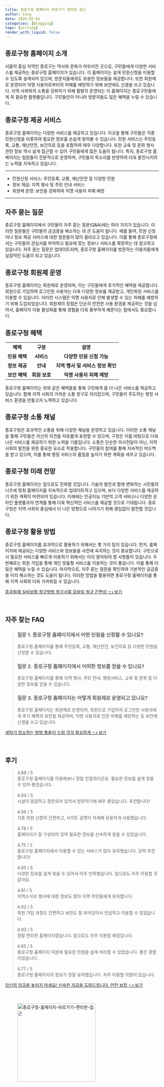 ```yaml
---
title: 종로구청 홈페이지 바로가기 편리한 접근
author: bing
date: 2025-02-01
categories: [Blogging]
tags: [writing]
render_with_liquid: false
---
```



<h2 id='종로구청_홈페이지_소개'>종로구청 홈페이지 소개</h2>

<p>서울의 중심 지역인 종로구는 역사와 문화가 어우러진 곳으로, 구민들에게 다양한 서비스를 제공하는 종로구청 홈페이지가 있습니다. 이 홈페이지는 쉽게 민원신청을 이용할 수 있도록 설계되어 있으며, 방문자들에게도 유용한 정보들을 제공합니다. 또한 회원제로 운영되어 익명 사용자로부터의 피해를 예방하기 위해 보안에도 신경을 쓰고 있습니다. 지역 사회와의 소통을 강화하기 위해 활발히 운영되는 이 홈페이지는 종로구민들에게 꼭 필요한 플랫폼입니다. 구민들만이 아니라 방문자들도 많은 혜택을 누릴 수 있습니다.</p>

<h2 id='종로구청_제공_서비스'>종로구청 제공 서비스</h2>

<p>종로구청 홈페이지는 다양한 서비스를 제공하고 있습니다. 이곳을 통해 구민들은 각종 민원신청을 비롯하여 필요한 정보를 손쉽게 찾아볼 수 있습니다. 민원 서비스는 주민등록, 교통, 재난안전, 보건의료 등을 포함하여 매우 다양합니다. 또한 교육 및 문화 행사 관련 정보 역시 쉽게 접근할 수 있어 구민들에게 많은 도움이 됩니다. 특히, 종로구청 홈페이지는 팀원들이 전문적으로 운영하며, 구민들의 목소리를 반영하여 더욱 발전시키려는 노력을 지속하고 있습니다.</p>

<hr />

<ul>
    <li>민원신청 서비스: 주민등록, 교통, 재난안전 등 다양한 민원</li>
    <li>정보 제공: 지역 행사 및 주민 안내 서비스</li>
    <li>회원제 운영: 보안을 강화하여 익명 사용자 피해 예방</li>
</ul>

<hr />

<h2 id='자주_묻는_질문'>자주 묻는 질문</h2>

<p>종로구청 홈페이지에서 구민들이 자주 묻는 질문(Q&A)에는 여러 가지가 있습니다. 이러한 질문들은 구민들의 궁금증을 해소하는 데 큰 도움이 됩니다. 예를 들어, 민원 신청이나 정보 제공 서비스에 대한 질문들이 많이 올라오고 있습니다. 이를 통해 종로구청에서는 구민들의 관심사를 파악하고 필요에 맞는 정보나 서비스를 확장하는 데 참고하고 있습니다. 자주 묻는 질문은 업데이트되며, 종로구청 홈페이지를 방문하는 이용자들에게 실질적인 도움이 되고 있습니다.</p>

<h2 id='종로구청_회원제_운영'>종로구청 회원제 운영</h2>

<p>종로구청 홈페이지는 회원제로 운영되며, 이는 구민들에게 추가적인 혜택을 제공합니다. 회원으로 가입하여 로그인한 사용자는 더욱 다양한 정보를 제공받고, 개인화된 서비스를 이용할 수 있습니다. 이러한 시스템은 익명 사용자로 인해 발생할 수 있는 피해를 예방하기 위해 도입되었습니다. 회원제의 장점은 단순히 안전한 사용 환경을 제공하는 것을 넘어서, 홈페이지 이용 활성화를 통해 경험을 더욱 풍부하게 해준다는 점에서도 중요합니다.</p>

<h2 id='종로구청_혜택'>종로구청 혜택</h2>

<table>
    <tr>
        <td style="text-align: center; height: 17px;"><b>혜택</b></td>
        <td style="text-align: center; height: 17px;"><b>구분</b></td>
        <td style="text-align: center; height: 17px;"><b>설명</b></td>
    </tr>
    <tr>
        <td style="text-align: center; height: 17px;"><b>민원 혜택</b></td>
        <td style="text-align: center; height: 17px;"><b>서비스</b></td>
        <td style="text-align: center; height: 17px;"><b>다양한 민원 신청 가능</b></td>
    </tr>
    <tr>
        <td style="text-align: center; height: 17px;"><b>정보 제공</b></td>
        <td style="text-align: center; height: 17px;"><b>안내</b></td>
        <td style="text-align: center; height: 17px;"><b>지역 행사 및 서비스 정보 확인</b></td>
    </tr>
    <tr>
        <td style="text-align: center; height: 17px;"><b>보안 혜택</b></td>
        <td style="text-align: center; height: 17px;"><b>회원 보호</b></td>
        <td style="text-align: center; height: 17px;"><b>익명 사용자 피해 예방</b></td>
    </tr>
</table>

<p>종로구청 홈페이지는 위와 같은 혜택들을 통해 구민에게 좀 더 나은 서비스를 제공하고 있습니다. 함께 지역 사회의 가까운 소통 창구로 자리잡으며, 구민들이 주도하는 행정 서비스 환경을 만들고자 노력하고 있습니다.</p>

<h2 id='종로구청_소통_채널'>종로구청 소통 채널</h2>

<p>종로구청은 효과적인 소통을 위해 다양한 채널을 운영하고 있습니다. 이러한 소통 채널을 통해 구민들은 자신의 의견을 자유롭게 표현할 수 있으며, 구청은 이를 바탕으로 더욱 나은 서비스를 제공하기 위한 노력을 기울입니다. 소통은 단순한 의사전달이 아닌, 지역 사회의 발전을 위한 중요한 요소로 작용합니다. 구민들의 참여를 통해 지속적인 피드백을 받고 있으며, 이를 통해 행정 서비스의 품질을 높이기 위한 계획을 세우고 있습니다.</p>

<h2 id='종로구청_미래_전망'>종로구청 미래 전망</h2>

<p>종로구청 홈페이지는 앞으로도 진화할 것입니다. 기술의 발전과 함께 변화하는 시민들의 니즈에 맞춰 홈페이지를 지속적으로 업데이트하고 있으며, 보다 다양한 서비스를 제공하기 위한 계획이 마련되어 있습니다. 미래에는 인공지능 기반의 고객 서비스나 다양한 온라인 플랫폼과의 연계를 통해 더욱 혁신적인 서비스를 제공할 것으로 기대됩니다. 종로구청은 지역 사회의 중심에서 더 나은 방향으로 나아가기 위해 끊임없이 발전할 것입니다.</p>

<h2 id='종로구청_활용_방법'>종로구청 활용 방법</h2>

<p>종로구청 홈페이지를 효과적으로 활용하기 위해서는 몇 가지 팁이 있습니다. 먼저, 홈페이지에 제공되는 다양한 서비스와 정보들을 사전에 숙지하는 것이 중요합니다. 구민으로서 필요한 서비스를 빠르게 이용하기 위해서는 미리 알아둬야 할 사항들이 있습니다. 두 번째로는 회원 가입을 통해 개인 맞춤형 서비스를 이용하는 것이 좋습니다. 이를 통해 더 많은 혜택을 누릴 수 있습니다. 마지막으로, 자주 묻는 질문을 확인하여 기본적인 궁금증을 미리 해소하는 것도 도움이 됩니다. 이러한 방법을 활용하면 종로구청 홈페이지를 통해 지역 사회와 더욱 가까워질 수 있습니다.</p>


<p><a class="click-button" title="흥국화재 실비보험 청구방법 청구서류 모바일 청구 간편성" href="https://blackassets.github.io/posts/%ED%9D%A5%EA%B5%AD%ED%99%94%EC%9E%AC-%EC%8B%A4%EB%B9%84%EB%B3%B4%ED%97%98-%EC%B2%AD%EA%B5%AC%EB%B0%A9%EB%B2%95-%EC%B2%AD%EA%B5%AC%EC%84%9C%EB%A5%98-%EB%AA%A8%EB%B0%94%EC%9D%BC-%EC%B2%AD%EA%B5%AC-%EA%B0%84%ED%8E%B8%EC%84%B1/" rel="dofollow">흥국화재 실비보험 청구방법 청구서류 모바일 청구 간편성 👈 보기</a></p><br>
<h2 id='자주_찾는_FAQ'>자주 찾는 FAQ</h2>
<div itemscope="" itemtype="https://schema.org/FAQPage"> 
<blockquote> 
<div itemscope="" itemprop="mainEntity" itemtype="https://schema.org/Question"> 
<h3 itemprop="name">질문 1. 종로구청 홈페이지에서 어떤 민원을 신청할 수 있나요?</h3> 
<div itemscope="" itemprop="acceptedAnswer" itemtype="https://schema.org/Answer"> 
<span itemprop="text"> 
<p>종로구청 홈페이지를 통해 주민등록, 교통, 재난안전, 보건의료 등 다양한 민원을 신청할 수 있습니다.</p> 
</span> 
</div> 
</div> 
<div itemscope="" itemprop="mainEntity" itemtype="https://schema.org/Question"> 
<h3 itemprop="name">질문 2. 종로구청 홈페이지에서 어떠한 정보를 얻을 수 있나요?</h3> 
<div itemscope="" itemprop="acceptedAnswer" itemtype="https://schema.org/Answer"> 
<span itemprop="text"> 
<p>종로구청 홈페이지를 통해 지역 행사, 주민 안내, 행정서비스, 교육 및 문화 등 다양한 정보를 얻을 수 있습니다.</p> 
</span> 
</div> 
</div> 
<div itemscope="" itemprop="mainEntity" itemtype="https://schema.org/Question"> 
<h3 itemprop="name">질문 3. 종로구청 홈페이지는 어떻게 회원제로 운영되고 있나요?</h3> 
<div itemscope="" itemprop="acceptedAnswer" itemtype="https://schema.org/Answer"> 
<span itemprop="text"> 
<p>종로구청 홈페이지는 회원제로 운영되어, 회원으로 가입하여 로그인한 사용자에게 추가 혜택과 보안을 제공하며, 익명 사용자로 인한 피해를 예방하는 등 보안에 신경을 쓰고 있습니다.</p> 
</span> 
</div> 
</div> 
</blockquote> 
</div>
<p><a class="click-button" title="세탁기 청소하는 방법 통돌이 드럼 각각 확실하게" href="https://blackassets.github.io/posts/%EC%84%B8%ED%83%81%EA%B8%B0-%EC%B2%AD%EC%86%8C%ED%95%98%EB%8A%94-%EB%B0%A9%EB%B2%95-%ED%86%B5%EB%8F%8C%EC%9D%B4-%EB%93%9C%EB%9F%BC-%EA%B0%81%EA%B0%81-%ED%99%95%EC%8B%A4%ED%95%98%EA%B2%8C/" rel="dofollow">세탁기 청소하는 방법 통돌이 드럼 각각 확실하게 👈 보기</a></p><br>
<h2 id='후기'>후기</h2>
<div itemscope itemtype="https://schema.org/Product">
  <blockquote>
  <div itemprop="review" itemscope itemtype="https://schema.org/Review">
      <div itemprop="reviewRating" itemscope itemtype="https://schema.org/Rating"> <span itemprop="ratingValue">4.89</span> / <span itemprop="bestRating">5</span> </div>
      <span itemprop="reviewBody">종로구청 홈페이지를 이용해보니 정말 친절하더군요. 필요한 정보를 쉽게 찾을 수 있어 좋았습니다.</span>
  </div>
  <br>
  <div itemprop="review" itemscope itemtype="https://schema.org/Review">
      <div itemprop="reviewRating" itemscope itemtype="https://schema.org/Rating"> <span itemprop="ratingValue">4.94</span> / <span itemprop="bestRating">5</span> </div>
      <span itemprop="reviewBody">시설이 깔끔하고 정돈되어 있어서 방문하기에 매우 좋았습니다. 추천합니다!</span>
  </div>
  <br>
  <div itemprop="review" itemscope itemtype="https://schema.org/Review">
      <div itemprop="reviewRating" itemscope itemtype="https://schema.org/Rating"> <span itemprop="ratingValue">4.96</span> / <span itemprop="bestRating">5</span> </div>
      <span itemprop="reviewBody">각종 민원 신청이 간편하고, 사이트 설명이 자세해 유용하게 사용했습니다.</span>
  </div>
  <br>
  <div itemprop="review" itemscope itemtype="https://schema.org/Review">
      <div itemprop="reviewRating" itemscope itemtype="https://schema.org/Rating"> <span itemprop="ratingValue">4.78</span> / <span itemprop="bestRating">5</span> </div>
      <span itemprop="reviewBody">홈페이지가 잘 구성되어 있어 필요한 정보를 신속하게 찾을 수 있었습니다.</span>
  </div>
  <br>
  <div itemprop="review" itemscope itemtype="https://schema.org/Review">
      <div itemprop="reviewRating" itemscope itemtype="https://schema.org/Rating"> <span itemprop="ratingValue">4.75</span> / <span itemprop="bestRating">5</span> </div>
      <span itemprop="reviewBody">종로구청 홈페이지에서 이용할 수 있는 서비스가 많아 유익했습니다. 강력 추천합니다!</span>
  </div>
  <br>
  <div itemprop="review" itemscope itemtype="https://schema.org/Review">
      <div itemprop="reviewRating" itemscope itemtype="https://schema.org/Rating"> <span itemprop="ratingValue">4.95</span> / <span itemprop="bestRating">5</span> </div>
      <span itemprop="reviewBody">다양한 정보를 쉽게 찾을 수 있어서 아주 만족했습니다. 앞으로도 자주 이용할 것 같아요.</span>
  </div>
  <br>
  <div itemprop="review" itemscope itemtype="https://schema.org/Review">
      <div itemprop="reviewRating" itemscope itemtype="https://schema.org/Rating"> <span itemprop="ratingValue">4.91</span> / <span itemprop="bestRating">5</span> </div>
      <span itemprop="reviewBody">지역소식과 행사에 대한 정보도 많아 지역 주민들에게 유익합니다.</span>
  </div>
  <br>
  <div itemprop="review" itemscope itemtype="https://schema.org/Review">
      <div itemprop="reviewRating" itemscope itemtype="https://schema.org/Rating"> <span itemprop="ratingValue">4.92</span> / <span itemprop="bestRating">5</span> </div>
      <span itemprop="reviewBody">회원 가입 과정도 간편하고 보안도 잘 되어있어서 안심하고 이용할 수 있었습니다.</span>
  </div>
  <br>
  <div itemprop="review" itemscope itemtype="https://schema.org/Review">
      <div itemprop="reviewRating" itemscope itemtype="https://schema.org/Rating"> <span itemprop="ratingValue">4.93</span> / <span itemprop="bestRating">5</span> </div>
      <span itemprop="reviewBody">정말 편리한 홈페이지였습니다. 앞으로도 자주 이용할 예정입니다.</span>
  </div>
  <br>
  <div itemprop="review" itemscope itemtype="https://schema.org/Review">
      <div itemprop="reviewRating" itemscope itemtype="https://schema.org/Rating"> <span itemprop="ratingValue">4.85</span> / <span itemprop="bestRating">5</span> </div>
      <span itemprop="reviewBody">종로구청 홈페이지 덕분에 필요한 민원을 쉽게 처리할 수 있었습니다. 좋은 경험이었습니다.</span>
  </div>
  <br>
  <div itemprop="review" itemscope itemtype="https://schema.org/Review">
      <div itemprop="reviewRating" itemscope itemtype="https://schema.org/Rating"> <span itemprop="ratingValue">4.77</span> / <span itemprop="bestRating">5</span> </div>
      <span itemprop="reviewBody">종로구청 홈페이지의 정보가 정말 유익했습니다. 자주 이용할 의향이 있습니다.</span>
  </div>
  </blockquote>
</div>
<p><a class="click-button" title="당신의 임금을 놓치지 마세요! 신속한 지급을 도와드립니다. 안전 보장" href="https://blackassets.github.io/posts/%EB%8B%B9%EC%8B%A0%EC%9D%98-%EC%9E%84%EA%B8%88%EC%9D%84-%EB%86%93%EC%B9%98%EC%A7%80-%EB%A7%88%EC%84%B8%EC%9A%94!-%EC%8B%A0%EC%86%8D%ED%95%9C-%EC%A7%80%EA%B8%89%EC%9D%84-%EB%8F%84%EC%99%80%EB%93%9C%EB%A6%BD%EB%8B%88%EB%8B%A4.-%EC%95%88%EC%A0%84-%EB%B3%B4%EC%9E%A5/" rel="dofollow">당신의 임금을 놓치지 마세요! 신속한 지급을 도와드립니다. 안전 보장 👈 보기</a></p><br>
<figure class="image"><img src="https://blackassets.github.io/assets/img/thumbnail/종로구청-홈페이지-바로가기-편리한-접근.webp" alt="종로구청-홈페이지-바로가기-편리한-접근" width="256" height="256"></figure>